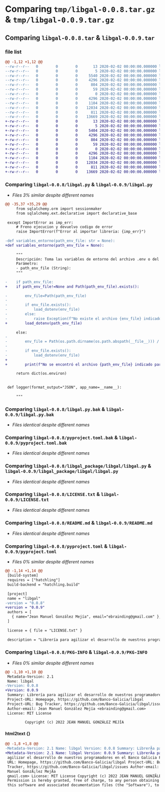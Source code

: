 # Comparing `tmp/libgal-0.0.8.tar.gz` & `tmp/libgal-0.0.9.tar.gz`

## Comparing `libgal-0.0.8.tar` & `libgal-0.0.9.tar`

### file list

```diff
@@ -1,12 +1,12 @@
--rw-r--r--   0        0        0       13 2020-02-02 00:00:00.000000 libgal-0.0.8/__init__.py
--rw-r--r--   0        0        0        5 2020-02-02 00:00:00.000000 libgal-0.0.8/gitignore
--rw-r--r--   0        0        0     5540 2020-02-02 00:00:00.000000 libgal-0.0.8/libgal.py
--rw-r--r--   0        0        0     4296 2020-02-02 00:00:00.000000 libgal-0.0.8/libgal.py.bak
--rw-r--r--   0        0        0      804 2020-02-02 00:00:00.000000 libgal-0.0.8/pyproject.toml.bak
--rw-r--r--   0        0        0       59 2020-02-02 00:00:00.000000 libgal-0.0.8/requirements.txt
--rw-r--r--   0        0        0        0 2020-02-02 00:00:00.000000 libgal-0.0.8/libgal_package/libgal/__init__.py.bak
--rw-r--r--   0        0        0     4296 2020-02-02 00:00:00.000000 libgal-0.0.8/libgal_package/libgal/libgal.py
--rw-r--r--   0        0        0     1104 2020-02-02 00:00:00.000000 libgal-0.0.8/LICENSE.txt
--rw-r--r--   0        0        0    12034 2020-02-02 00:00:00.000000 libgal-0.0.8/README.md
--rw-r--r--   0        0        0      811 2020-02-02 00:00:00.000000 libgal-0.0.8/pyproject.toml
--rw-r--r--   0        0        0    13669 2020-02-02 00:00:00.000000 libgal-0.0.8/PKG-INFO
+-rw-r--r--   0        0        0       13 2020-02-02 00:00:00.000000 libgal-0.0.9/__init__.py
+-rw-r--r--   0        0        0        5 2020-02-02 00:00:00.000000 libgal-0.0.9/gitignore
+-rw-r--r--   0        0        0     5404 2020-02-02 00:00:00.000000 libgal-0.0.9/libgal.py
+-rw-r--r--   0        0        0     4296 2020-02-02 00:00:00.000000 libgal-0.0.9/libgal.py.bak
+-rw-r--r--   0        0        0      804 2020-02-02 00:00:00.000000 libgal-0.0.9/pyproject.toml.bak
+-rw-r--r--   0        0        0       59 2020-02-02 00:00:00.000000 libgal-0.0.9/requirements.txt
+-rw-r--r--   0        0        0        0 2020-02-02 00:00:00.000000 libgal-0.0.9/libgal_package/libgal/__init__.py.bak
+-rw-r--r--   0        0        0     4296 2020-02-02 00:00:00.000000 libgal-0.0.9/libgal_package/libgal/libgal.py
+-rw-r--r--   0        0        0     1104 2020-02-02 00:00:00.000000 libgal-0.0.9/LICENSE.txt
+-rw-r--r--   0        0        0    12034 2020-02-02 00:00:00.000000 libgal-0.0.9/README.md
+-rw-r--r--   0        0        0      811 2020-02-02 00:00:00.000000 libgal-0.0.9/pyproject.toml
+-rw-r--r--   0        0        0    13669 2020-02-02 00:00:00.000000 libgal-0.0.9/PKG-INFO
```

### Comparing `libgal-0.0.8/libgal.py` & `libgal-0.0.9/libgal.py`

 * *Files 3% similar despite different names*

```diff
@@ -35,37 +35,29 @@
     from sqlalchemy.orm import sessionmaker
     from sqlalchemy.ext.declarative import declarative_base
     
 except ImportError as imp_err:
     # Freno ejecucion y devuelvo codigo de error
     raise ImportError(f"Error al importar libreria: {imp_err}")
 
-def variables_entorno(path_env_file: str = None):
+def variables_entorno(path_env_file = None):
 
     """
     Descripción: Toma las variables de entorno del archivo .env o del SO
     Parámetro:
     - path_env_file (String): 
     """
     
-    if path_env_file:
+    if path_env_file!=None and Path(path_env_file).exists():
         
-        env_file=Path(path_env_file)
-
-        if env_file.exists():
-            load_dotenv(env_file)
-        else:
-            raise Exception(f"No existe el archivo {env_file} indicado para funcion variables_entorno() de libgal")
+        load_dotenv(path_env_file)
 
     else:
-
-        env_file = Path(os.path.dirname(os.path.abspath(__file__))) / '.env'
-
-        if env_file.exists():
-            load_dotenv(env_file)
+        
+        print(f"No se encontró el archivo {path_env_file} indicado para funcion variables_entorno() de libgal por lo que se toma las variables de entorno de sistema.")
     
     return dict(os.environ)
     
     
 def logger(format_output="JSON", app_name=__name__):
     
     """
```

### Comparing `libgal-0.0.8/libgal.py.bak` & `libgal-0.0.9/libgal.py.bak`

 * *Files identical despite different names*

### Comparing `libgal-0.0.8/pyproject.toml.bak` & `libgal-0.0.9/pyproject.toml.bak`

 * *Files identical despite different names*

### Comparing `libgal-0.0.8/libgal_package/libgal/libgal.py` & `libgal-0.0.9/libgal_package/libgal/libgal.py`

 * *Files identical despite different names*

### Comparing `libgal-0.0.8/LICENSE.txt` & `libgal-0.0.9/LICENSE.txt`

 * *Files identical despite different names*

### Comparing `libgal-0.0.8/README.md` & `libgal-0.0.9/README.md`

 * *Files identical despite different names*

### Comparing `libgal-0.0.8/pyproject.toml` & `libgal-0.0.9/pyproject.toml`

 * *Files 0% similar despite different names*

```diff
@@ -1,14 +1,14 @@
 [build-system]
 requires = ["hatchling"]
 build-backend = "hatchling.build"
 
 [project]
 name = "libgal"
-version = "0.0.8"
+version = "0.0.9"
 authors = [
   { name="Jean Manuel González Mejía", email="ebrainding@gmail.com" },
 ]
 
 license = { file = "LICENSE.txt" }
 
 description = "Librería para agilizar el desarrollo de nuestros programadores en el Banco Galicia"
```

### Comparing `libgal-0.0.8/PKG-INFO` & `libgal-0.0.9/PKG-INFO`

 * *Files 0% similar despite different names*

```diff
@@ -1,10 +1,10 @@
 Metadata-Version: 2.1
 Name: libgal
-Version: 0.0.8
+Version: 0.0.9
 Summary: Librería para agilizar el desarrollo de nuestros programadores en el Banco Galicia
 Project-URL: Homepage, https://github.com/Banco-Galicia/libgal
 Project-URL: Bug Tracker, https://github.com/Banco-Galicia/libgal/issues
 Author-email: Jean Manuel González Mejía <ebrainding@gmail.com>
 License: MIT License
         
         Copyright (c) 2022 JEAN MANUEL GONZÁLEZ MEJÍA
```

#### html2text {}

```diff
@@ -1,8 +1,8 @@
-Metadata-Version: 2.1 Name: libgal Version: 0.0.8 Summary: LibrerÃ­a para
+Metadata-Version: 2.1 Name: libgal Version: 0.0.9 Summary: LibrerÃ­a para
 agilizar el desarrollo de nuestros programadores en el Banco Galicia Project-
 URL: Homepage, https://github.com/Banco-Galicia/libgal Project-URL: Bug
 Tracker, https://github.com/Banco-Galicia/libgal/issues Author-email: Jean
 Manuel GonzÃ¡lez MejÃ­a
 gmail.com> License: MIT License Copyright (c) 2022 JEAN MANUEL GONZÃLEZ MEJÃA
 Permission is hereby granted, free of charge, to any person obtaining a copy of
 this software and associated documentation files (the "Software"), to deal in
```

